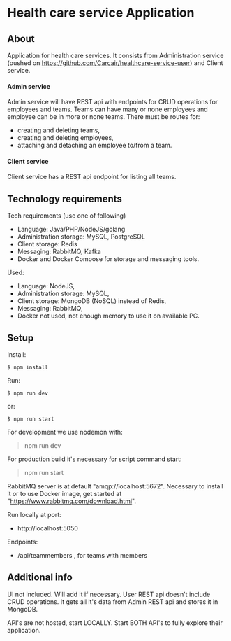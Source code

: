 # Health care service Application

## About

Application for health care services. It consists from Administration service (pushed on https://github.com/Carcair/healthcare-service-user) and Client service.

#### Admin service
Admin service will have REST api with endpoints for CRUD operations for employees and teams. Teams can have many or none employees and employee can be in more or none teams.
There must be routes for:
* creating and deleting teams,
* creating and deleting employees,
* attaching and detaching an employee to/from a team.

#### Client service
Client service has a REST api endpoint for listing all teams.

## Technology requirements

Tech requirements (use one of following)
* Language: Java/PHP/NodeJS/golang
* Administration storage: MySQL, PostgreSQL
* Client storage: Redis
* Messaging: RabbitMQ, Kafka
* Docker and Docker Compose for storage and messaging tools.

Used:
* Language: NodeJS,
* Administration storage: MySQL,
* Client storage: MongoDB (NoSQL) instead of Redis,
* Messaging: RabbitMQ,
* Docker not used, not enough memory to use it on available PC.

## Setup

Install: 

```
$ npm install
```

Run:
```
$ npm run dev
```

or:

```
$ npm run start
```

For development we use nodemon with:
> npm run dev

For production build it's necessary for script command start:
> npm run start

RabbitMQ server is at default "amqp://localhost:5672". Necessary to install it or to use Docker image, get started at "https://www.rabbitmq.com/download.html".

Run locally at port:
* http://localhost:5050

Endpoints:
* /api/teammembers , for teams with members

## Additional info

UI not included. Will add it if necessary. User REST api doesn't include CRUD operations. It gets all it's data from Admin REST api and stores it in MongoDB.

API's are not hosted, start LOCALLY. Start BOTH API's to fully explore their application.